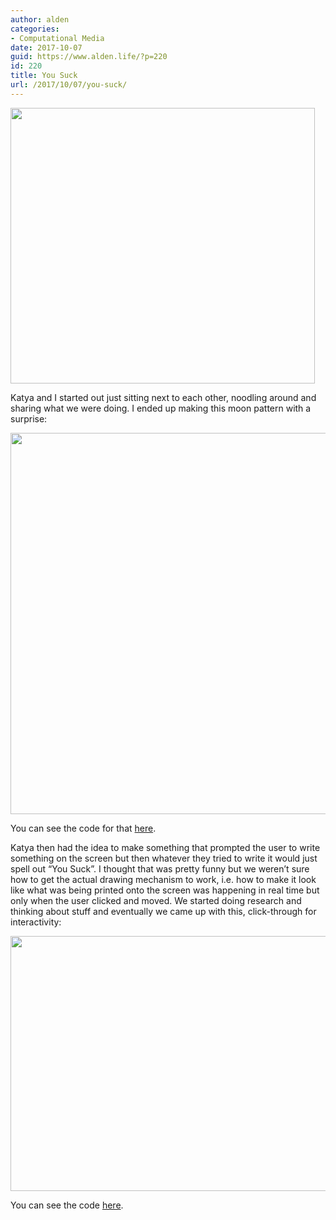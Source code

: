```yaml
---
author: alden
categories:
- Computational Media
date: 2017-10-07
guid: https://www.alden.life/?p=220
id: 220
title: You Suck
url: /2017/10/07/you-suck/
---
```


<img class="alignnone wp-image-221 " src="https://www.alden.life/wp-content/uploads/2017/10/Inspiration-e1507389611364.jpeg" alt="" width="487" height="441" srcset="https://www.alden.life/wp-content/uploads/2017/10/Inspiration-e1507389611364.jpeg 384w, https://www.alden.life/wp-content/uploads/2017/10/Inspiration-e1507389611364-300x272.jpeg 300w" sizes="(max-width: 487px) 100vw, 487px" />

Katya and I started out just sitting next to each other, noodling around and sharing what we were doing. I ended up making this moon pattern with a surprise:

[<img class="alignnone wp-image-223 size-full" src="https://www.alden.life/wp-content/uploads/2017/10/dotMoons.png" alt="" width="614" height="610" srcset="https://www.alden.life/wp-content/uploads/2017/10/dotMoons.png 614w, https://www.alden.life/wp-content/uploads/2017/10/dotMoons-150x150.png 150w, https://www.alden.life/wp-content/uploads/2017/10/dotMoons-300x298.png 300w" sizes="(max-width: 614px) 100vw, 614px" />](https://alpha.editor.p5js.org/full/BJ8hJ_L3Z)

You can see the code for that [here](https://alpha.editor.p5js.org/alden/sketches/BJ8hJ_L3Z).

Katya then had the idea to make something that prompted the user to write something on the screen but then whatever they tried to write it would just spell out &#8220;You Suck&#8221;. I thought that was pretty funny but we weren&#8217;t sure how to get the actual drawing mechanism to work, i.e. how to make it look like what was being printed onto the screen was happening in real time but only when the user clicked and moved. We started doing research and thinking about stuff and eventually we came up with this, click-through for interactivity:

[<img class="alignnone wp-image-222 " src="https://www.alden.life/wp-content/uploads/2017/10/YouSuck.gif" alt="" width="710" height="408" />](https://alpha.editor.p5js.org/full/HypnmuIh-)

You can see the code [here](https://alpha.editor.p5js.org/alden/sketches/HypnmuIh-).
